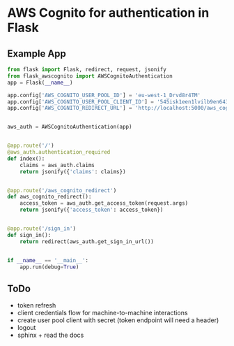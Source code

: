 # AWS Cognito for authentication in Flask

## Example App
```python
from flask import Flask, redirect, request, jsonify
from flask_awscognito import AWSCognitoAuthentication
app = Flask(__name__)

app.config['AWS_COGNITO_USER_POOL_ID'] = 'eu-west-1_Drvd8r4TM'
app.config['AWS_COGNITO_USER_POOL_CLIENT_ID'] = '545isk1een1lvilb9en643g3vd'
app.config['AWS_COGNITO_REDIRECT_URL'] = 'http://localhost:5000/aws_cognito_redirect'


aws_auth = AWSCognitoAuthentication(app)


@app.route('/')
@aws_auth.authentication_required
def index():
    claims = aws_auth.claims
    return jsonify({'claims': claims})


@app.route('/aws_cognito_redirect')
def aws_cognito_redirect():
    access_token = aws_auth.get_access_token(request.args)
    return jsonify({'access_token': access_token})


@app.route('/sign_in')
def sign_in():
    return redirect(aws_auth.get_sign_in_url())


if __name__ == '__main__':
    app.run(debug=True)

```

## ToDo
- token refresh
- client credentials flow for machine-to-machine interactions
- create user pool client with secret (token endpoint will need a header)
- logout
- sphinx + read the docs
